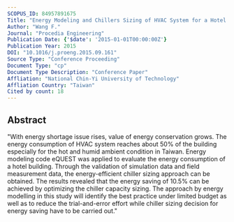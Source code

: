```yaml
---
SCOPUS_ID: 84957891675
Title: "Energy Modeling and Chillers Sizing of HVAC System for a Hotel Building"
Author: "Wang F."
Journal: "Procedia Engineering"
Publication Date: {'$date': '2015-01-01T00:00:00Z'}
Publication Year: 2015
DOI: "10.1016/j.proeng.2015.09.161"
Source Type: "Conference Proceeding"
Document Type: "cp"
Document Type Description: "Conference Paper"
Affliation: "National Chin-Yi University of Technology"
Affliation Country: "Taiwan"
Cited by count: 18
---
```


## Abstract
"With energy shortage issue rises, value of energy conservation grows. The energy consumption of HVAC system reaches about 50% of the building especially for the hot and humid ambient condition in Taiwan. Energy modeling code eQUEST was applied to evaluate the energy consumption of a hotel building. Through the validation of simulation data and field measurement data, the energy-efficient chiller sizing approach can be obtained. The results revealed that the energy saving of 10.5% can be achieved by optimizing the chiller capacity sizing. The approach by energy modelling in this study will identify the best practice under limited budget as well as to reduce the trial-and-error effort while chiller sizing decision for energy saving have to be carried out."
